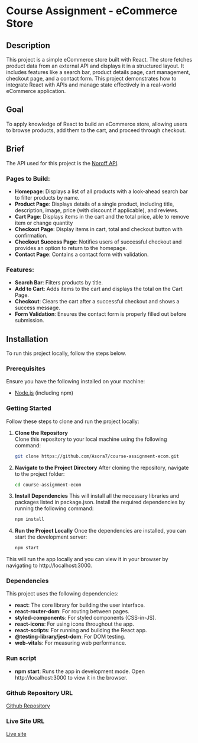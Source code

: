 # Course Assignment - eCommerce Store

## Description

This project is a simple eCommerce store built with React. The store fetches product data from an external API and displays it in a structured layout. It includes features like a search bar, product details page, cart management, checkout page, and a contact form. This project demonstrates how to integrate React with APIs and manage state effectively in a real-world eCommerce application.

## Goal

To apply knowledge of React to build an eCommerce store, allowing users to browse products, add them to the cart, and proceed through checkout.

## Brief

The API used for this project is the [Noroff API](https://v2.api.noroff.dev/online-shop).

### Pages to Build:
- **Homepage**: Displays a list of all products with a look-ahead search bar to filter products by name.
- **Product Page**: Displays details of a single product, including title, description, image, price (with discount if applicable), and reviews.
- **Cart Page**: Displays items in the cart and the total price, able to remove item or change quantity
- **Checkout Page**: Display items in cart, total and checkout button with confirmation.
- **Checkout Success Page**: Notifies users of successful checkout and provides an option to return to the homepage.
- **Contact Page**: Contains a contact form with validation.

### Features:
- **Search Bar**: Filters products by title.
- **Add to Cart**: Adds items to the cart and displays the total on the Cart Page.
- **Checkout**: Clears the cart after a successful checkout and shows a success message.
- **Form Validation**: Ensures the contact form is properly filled out before submission.

## Installation

To run this project locally, follow the steps below.

### Prerequisites
Ensure you have the following installed on your machine:

- [Node.js](https://nodejs.org/en/) (including npm)

### Getting Started

Follow these steps to clone and run the project locally:

1. **Clone the Repository**  
   Clone this repository to your local machine using the following command:
   ```bash
   git clone https://github.com/Asora7/course-assignment-ecom.git
2. **Navigate to the Project Directory**
   After cloning the repository, navigate to the project folder:
   ```bash
   cd course-assignment-ecom
3. **Install Dependencies**
   This will install all the necessary libraries and packages listed in package.json. Install the required dependencies by running the following command: 
   ```bash
   npm install
4. **Run the Project Locally**
   Once the dependencies are installed, you can start the development server:
   ```bash
   npm start
This will run the app locally and you can view it in your browser by navigating to http://localhost:3000.

### Dependencies
This project uses the following dependencies:
- **react**: The core library for building the user interface.
- **react-router-dom**: For routing between pages.
- **styled-components**: For styled components (CSS-in-JS).
- **react-icons**: For using icons throughout the app.
- **react-scripts**: For running and building the React app.
- **@testing-library/jest-dom**: For DOM testing.
- **web-vitals**: For measuring web performance.

### Run script
- **npm start**:  Runs the app in development mode. Open http://localhost:3000 to view it in the browser.

### Github Repository URL
[Github Repository](https://github.com/Asora7/course-assignment-ecom)

### Live Site URL
[Live site](https://urbannestecom.netlify.app)



   
